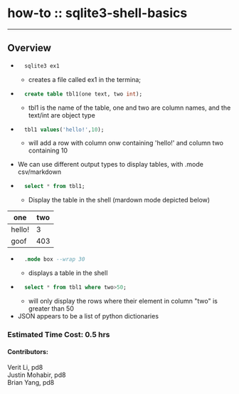 # how-to :: sqlite3-shell-basics
---
## Overview
- ```bash
    sqlite3 ex1
    ``` 
    - creates a file called ex1 in the termina;

- ```sql
    create table tbl1(one text, two int);
    ```
  - tbl1 is the name of the table, one and two are column names, and the text/int are object type
- ```sql
    tbl1 values('hello!',10);
    ```
    - will add a row with column onw containing 'hello!' and column two containing 10

- We can use different output types to display tables, with .mode csv/markdown
- ```sql
    select * from tbl1;
    ```
  - Display the table in the shell (mardown mode depicted below)

|  one   | two |
|--------|-----|
| hello! | 3   |
| goof   | 403 |

- ```sql
    .mode box --wrap 30
    ``` 
    - displays a table in the shell
- ```sql
    select * from tbl1 where two>50; 
    ``` 
    - will only display the rows where their element in column "two" is greater than 50
- JSON appears to be a list of python dictionaries
### Estimated Time Cost: 0.5 hrs 

#### Contributors:  
Verit Li, pd8  
Justin Mohabir, pd8  
Brian Yang, pd8  
